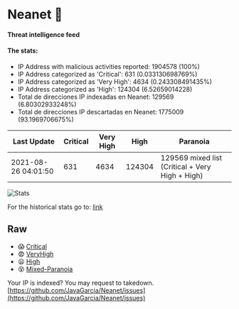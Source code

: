 # Neanet :hocho:
#### Threat intelligence feed
#### The stats:

- IP Address with malicious activities reported: 1904578 (100%)
- IP Address categorized as 'Critical':  631 (0.033130698769%)
- IP Address categorized as 'Very High':  4634 (0.243308491435%)
- IP Address categorized as 'High':  124304 (6.52659014228)
- Total de direcciones IP indexadas en Neanet:  129569 (6.80302933248%)
- Total de direcciones IP descartadas en Neanet:  1775009 (93.1969706675%)

| Last Update | Critical | Very High | High | Paranoia |
| --- | --- | --- | --- | --- |
| 2021-08-26 04:01:50 | 631 | 4634 | 124304 | 129569 mixed list (Critical + Very High + High)|

![Stats](https://docs.google.com/spreadsheets/d/e/2PACX-1vSnaNMIXVabIpDJjufMlzH7poXnshF3mgd8Is1g9ytUEzVsP5my4Trn8f-xkoLLQ38xpL3HtmUexLo6/pubchart?oid=501124687&format=image)

For the historical stats go to: [link](/stats.csv)
## Raw
- :scream: [Critical](https://raw.githubusercontent.com/JavaGarcia/Neanet/master/blacklists/neanet_critical.txt)
- :fearful: [VeryHigh](https://raw.githubusercontent.com/JavaGarcia/Neanet/master/blacklists/neanet_veryHigh.txtt)
- :frowning: [High](https://raw.githubusercontent.com/JavaGarcia/Neanet/master/blacklists/neanet_high.txt)
- :dizzy_face: [Mixed-Paranoia](https://raw.githubusercontent.com/JavaGarcia/Neanet/master/blacklists/neanet_all.txt)


Your IP is indexed? You may request to takedown. [https://github.com/JavaGarcia/Neanet/issues](https://github.com/JavaGarcia/Neanet/issues)





























































































































































































































































































































































































































































































































































































































































































































































































































































































































































































































































































































































































































































































































































































































































































































































































































































































































































































































































































































































































































































































































































































































































































































































































































































































































































































































































































































































































































































































































































































































































































































































































































































































































































































































































































































































































































































































































































































































































































































































































































































































































































































































































































































































































































































































































































































































































































































































































































































































































































































































































































































































































































































































































































































































































































































































































































































































































































































































































































































































































































































































































































































































































































































































































































































































































































































































































































































































































































































































































































































































































































































































































































































































































































































































































































































































































































































































































































































































































































































































































































































































































































































































































































































































































































































































































